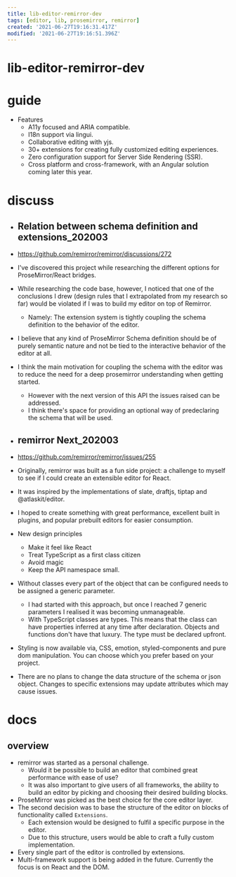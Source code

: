 ```yaml
---
title: lib-editor-remirror-dev
tags: [editor, lib, prosemirror, remirror]
created: '2021-06-27T19:16:31.417Z'
modified: '2021-06-27T19:16:51.396Z'
---
```


# lib-editor-remirror-dev

# guide

- Features
  - A11y focused and ARIA compatible.
  - I18n support via lingui.
  - Collaborative editing with yjs.
  - 30+ extensions for creating fully customized editing experiences.
  - Zero configuration support for Server Side Rendering (SSR).
  - Cross platform and cross-framework, with an Angular solution coming later this year.
# discuss
- ## Relation between schema definition and extensions_202003
- https://github.com/remirror/remirror/discussions/272
- I've discovered this project while researching the different options for ProseMirror/React bridges. 
- While researching the code base, however, I noticed that one of the conclusions I drew (design rules that I extrapolated from my research so far) would be violated if I was to build my editor on top of Remirror.
  - Namely: The extension system is tightly coupling the schema definition to the behavior of the editor.
- I believe that any kind of ProseMirror Schema definition should be of purely semantic nature and not be tied to the interactive behavior of the editor at all.
- I think the main motivation for coupling the schema with the editor was to reduce the need for a deep prosemirror understanding when getting started.
  - However with the next version of this API the issues raised can be addressed. 
  - I think there's space for providing an optional way of predeclaring the schema that will be used. 

- ## remirror Next_202003
- https://github.com/remirror/remirror/issues/255
- Originally, remirror was built as a fun side project: a challenge to myself to see if I could create an extensible editor for React.
- It was inspired by the implementations of slate, draftjs, tiptap and @atlaskit/editor. 
- I hoped to create something with great performance, excellent built in plugins, and popular prebuilt editors for easier consumption.
- New design principles
  - Make it feel like React
  - Treat TypeScript as a first class citizen
  - Avoid magic
  - Keep the API namespace small.
- Without classes every part of the object that can be configured needs to be assigned a generic parameter. 
  - I had started with this approach, but once I reached 7 generic parameters I realised it was becoming unmanageable.
  - With TypeScript classes are types. This means that the class can have properties inferred at any time after declaration. Objects and functions don't have that luxury. The type must be declared upfront.
- Styling is now available via, CSS, emotion, styled-components and pure dom manipulation. You can choose which you prefer based on your project.
- There are no plans to change the data structure of the schema or json object. Changes to specific extensions may update attributes which may cause issues.
# docs

## overview

- remirror was started as a personal challenge. 
  - Would it be possible to build an editor that combined great performance with ease of use? 
  - It was also important to give users of all frameworks, the ability to build an editor by picking and choosing their desired building blocks.
- ProseMirror was picked as the best choice for the core editor layer.
- The second decision was to base the structure of the editor on blocks of functionality called `Extensions`. 
  - Each extension would be designed to fulfil a specific purpose in the editor. 
  - Due to this structure, users would be able to craft a fully custom implementation.
- Every single part of the editor is controlled by extensions. 
- Multi-framework support is being added in the future. Currently the focus is on React and the DOM.
